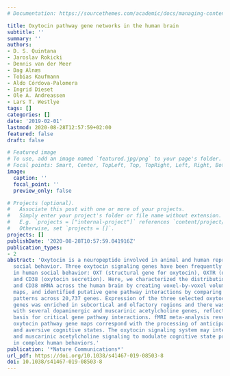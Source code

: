 ```yaml
---
# Documentation: https://sourcethemes.com/academic/docs/managing-content/

title: Oxytocin pathway gene networks in the human brain
subtitle: ''
summary: ''
authors:
- D. S. Quintana
- Jaroslav Rokicki
- Dennis van der Meer
- Dag Alnæs
- Tobias Kaufmann
- Aldo Córdova-Palomera
- Ingrid Dieset
- Ole A. Andreassen
- Lars T. Westlye
tags: []
categories: []
date: '2019-02-01'
lastmod: 2020-08-28T12:57:59+02:00
featured: false
draft: false

# Featured image
# To use, add an image named `featured.jpg/png` to your page's folder.
# Focal points: Smart, Center, TopLeft, Top, TopRight, Left, Right, BottomLeft, Bottom, BottomRight.
image:
  caption: ''
  focal_point: ''
  preview_only: false

# Projects (optional).
#   Associate this post with one or more of your projects.
#   Simply enter your project's folder or file name without extension.
#   E.g. `projects = ["internal-project"]` references `content/project/deep-learning/index.md`.
#   Otherwise, set `projects = []`.
projects: []
publishDate: '2020-08-28T10:57:59.041916Z'
publication_types:
- 2
abstract: 'Oxytocin is a neuropeptide involved in animal and human reproductive and
  social behavior. Three oxytocin signaling genes have been frequently implicated
  in human social behavior: OXT (structural gene for oxytocin), OXTR (oxytocin receptor),
  and CD38 (oxytocin secretion). Here, we characterized the distribution of OXT, OXTR,
  and CD38 mRNA across the human brain by creating voxel-by-voxel volumetric expression
  maps, and identified putative gene pathway interactions by comparing gene expression
  patterns across 20,737 genes. Expression of the three selected oxytocin pathway
  genes was enriched in subcortical and olfactory regions and there was high co-expression
  with several dopaminergic and muscarinic acetylcholine genes, reflecting an anatomical
  basis for critical gene pathway interactions. fMRI meta-analysis revealed that the
  oxytocin pathway gene maps correspond with the processing of anticipatory, appetitive,
  and aversive cognitive states. The oxytocin signaling system may interact with dopaminergic
  and muscarinic acetylcholine signaling to modulate cognitive state processes involved
  in complex human behaviors.'
publication: '*Nature Communications*'
url_pdf: https://doi.org/10.1038/s41467-019-08503-8
doi: 10.1038/s41467-019-08503-8
---
```

